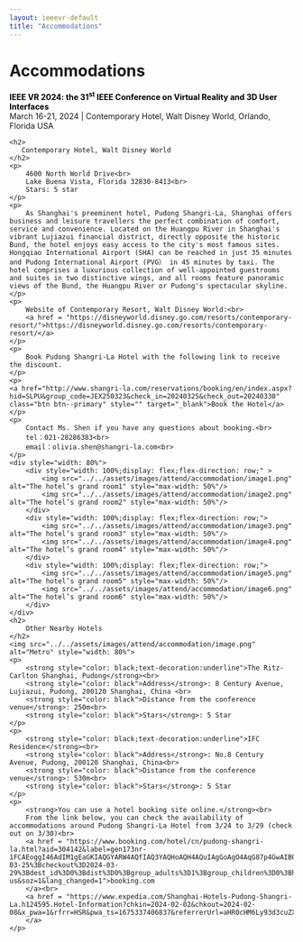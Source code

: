 ```yaml
---
layout: ieeevr-default
title: "Accommodations"
---
```


<div>
    <h1>Accommodations</h1>
    <p>
        <strong style="color: black">IEEE VR 2024: the 31<sup>st</sup> IEEE Conference on Virtual Reality and 3D User Interfaces </strong>
        <br>
        March 16-21, 2024 | Contemporary Hotel, Walt Disney World, Orlando, Florida USA
        <br>
    </p>
    
    <h2>
       Contemporary Hotel, Walt Disney World
    </h2>
    <p>
        4600 North World Drive<br>
        Lake Buena Vista, Florida 32830-8413<br>
        Stars: 5 star
    </p>
    <p>
        As Shanghai's preeminent hotel, Pudong Shangri-La, Shanghai offers business and leisure travellers the perfect combination of comfort, service and convenience. Located on the Huangpu River in Shanghai's vibrant Lujiazui financial district, directly opposite the historic Bund, the hotel enjoys easy access to the city's most famous sites. Hongqiao International Airport (SHA) can be reached in just 35 minutes and Pudong International Airport (PVG） in 45 minutes by taxi. The hotel comprises a luxurious collection of well-appointed guestrooms and suites in two distinctive wings, and all rooms feature panoramic views of the Bund, the Huangpu River or Pudong's spectacular skyline.
    </p>
    <p>
        Website of Contemporary Resort, Walt Disney World:<br>
        <a href = "https://disneyworld.disney.go.com/resorts/contemporary-resort/">https://disneyworld.disney.go.com/resorts/contemporary-resort/</a>
    </p>
    <p>
        Book Pudong Shangri-La Hotel with the following link to receive the discount.
    </p>
    <p>
    <a href="http://www.shangri-la.com/reservations/booking/en/index.aspx?hid=SLPU&group_code=JEX250323&check_in=20240325&check_out=20240330" class="btn btn--primary" style="" target="_blank">Book the Hotel</a>
    </p>
    <p>
        Contact Ms. Shen if you have any questions about booking.<br>
        tel：021-28286383<br>
        email：olivia.shen@shangri-la.com<br>
    </p>
    <div style="width: 80%">
        <div style="width: 100%;display: flex;flex-direction: row;" >
            <img src="../../assets/images/attend/accommodation/image1.png" alt="The hotel’s grand room1" style="max-width: 50%"/>
            <img src="../../assets/images/attend/accommodation/image2.png" alt="The hotel’s grand room2" style="max-width: 50%"/>
        </div>
        <div style="width: 100%;display: flex;flex-direction: row;">
            <img src="../../assets/images/attend/accommodation/image3.png" alt="The hotel’s grand room3" style="max-width: 50%"/>
            <img src="../../assets/images/attend/accommodation/image4.png" alt="The hotel’s grand room4" style="max-width: 50%"/>
        </div>
        <div style="width: 100%;display: flex;flex-direction: row;">
            <img src="../../assets/images/attend/accommodation/image5.png" alt="The hotel’s grand room5" style="max-width: 50%"/>
            <img src="../../assets/images/attend/accommodation/image6.png" alt="The hotel’s grand room6" style="max-width: 50%"/>
        </div>
    </div>
    <h2>
        Other Nearby Hotels
    </h2>
    <img src="../../assets/images/attend/accommodation/image.png" alt="Metro" style="width: 80%">
    <p>
        <strong style="color: black;text-decoration:underline">The Ritz-Carlton Shanghai, Pudong</strong><br>
        <strong style="color: black">Address</strong>: 8 Century Avenue, Lujiazui, Pudong, 200120 Shanghai, China <br>
        <strong style="color: black">Distance from the conference venue</strong>: 250m<br>
        <strong style="color: black">Stars</strong>: 5 Star
    </p>
    <p>
        <strong style="color: black;text-decoration:underline">IFC Residence</strong><br>
        <strong style="color: black">Address</strong>: No.8 Century Avenue, Pudong, 200120 Shanghai, China<br> 
        <strong style="color: black">Distance from the conference venue</strong>: 530m<br>
        <strong style="color: black">Stars</strong>: 5 Star
    </p>
    <p>
        <strong>You can use a hotel booking site online.</strong><br>
        From the link below, you can check the availability of accommodations around Pudong Shangri-La Hotel from 3/24 to 3/29 (check out on 3/30)<br>
        <a href = "https://www.booking.com/hotel/cn/pudong-shangri-la.html?aid=304142&label=gen173nr-1FCAEoggI46AdIM1gEaGKIAQGYARW4AQfIAQ3YAQHoAQH4AQuIAgGoAgO4AqG87p4GwAIB0gIkNWU0NGVjYmMtMmRjMy00ZmQxLThiM2YtYjY1ODA5Zjc5MmE52AIG4AIB&sid=64e80a742c14b42b6551aeb1a6c7f163&\atlas_src=sr_iw_btn%3Bcheckin%3D2024-03-25%3Bcheckout%3D2024-03-29%3Bdest_id%3D0%3Bdist%3D0%3Bgroup_adults%3D1%3Bgroup_children%3D0%3Bhighlighted_blocks%3D18142209_189756224_2_2_0%3Bno_rooms%3D1%3Broom1%3DA%3Bsb_price_type%3Dtotal%3Btype%3Dtotal%3Bucfs%3D1&lang=en-us&soz=1&lang_changed=1">booking.com
        </a><br>
        <a href = "https://www.expedia.com/Shanghai-Hotels-Pudong-Shangri-La.h124595.Hotel-Information?chkin=2024-02-02&chkout=2024-02-08&x_pwa=1&rfrr=HSR&pwa_ts=1675337406837&referrerUrl=aHR0cHM6Ly93d3cuZXhwZWRpYS5jb20vSG90ZWwtU2VhcmNo&useRewards=false&rm1=a1&regionId=3145&destination=Shanghai%2C+China&destType=MARKET&neighborhoodId=6130137&selected=124595&sort=RECOMMENDED&top_dp=166&top_cur=USD&userIntent=&selectedRoomType=202151678&selectedRatePlan=222190788">expdeia.com
        </a>
    </p>
</div>